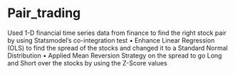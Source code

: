 # Pair_trading
Used 1-D financial time series data from finance to find the right stock pair by using Statsmodel’s co-integration test • Enhance Linear Regression (OLS) to find the spread of the stocks and changed it to a Standard Normal Distribution • Applied Mean Reversion Strategy on the spread to go Long and Short over the stocks by using the Z-Score values

